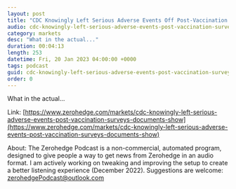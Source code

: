 ```yaml
---
layout: post
title: "CDC Knowingly Left Serious Adverse Events Off Post-Vaccination Surveys, Documents Show"
audio: cdc-knowingly-left-serious-adverse-events-post-vaccination-surveys-documents-show-0
category: markets
desc: "What in the actual..."
duration: 00:04:13
length: 253
datetime: Fri, 20 Jan 2023 04:00:00 +0000
tags: podcast
guid: cdc-knowingly-left-serious-adverse-events-post-vaccination-surveys-documents-show-0
order: 0
---
```

What in the actual...

Link: [https://www.zerohedge.com/markets/cdc-knowingly-left-serious-adverse-events-post-vaccination-surveys-documents-show](https://www.zerohedge.com/markets/cdc-knowingly-left-serious-adverse-events-post-vaccination-surveys-documents-show)

About: The Zerohedge Podcast is a non-commercial, automated program, designed to give people a way to get news from Zerohedge in an audio format.  I am actively working on tweaking and improving the setup to create a better listening experience (December 2022).  Suggestions are welcome: [zerohedgePodcast@outlook.com](mailto:zerohedgePodcast@outlook.com)